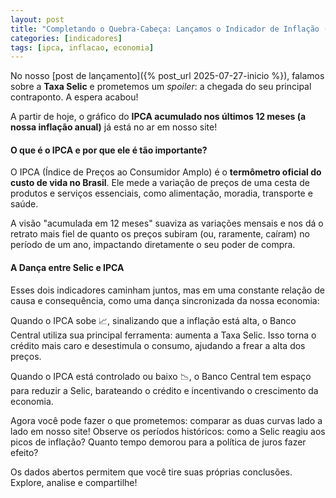 ```yaml
---
layout: post
title: "Completando o Quebra-Cabeça: Lançamos o Indicador de Inflação (IPCA)!"
categories: [indicadores]
tags: [ipca, inflacao, economia]
---
```


No nosso [post de lançamento]({% post_url 2025-07-27-inicio %}), falamos sobre a **Taxa Selic** e prometemos um _spoiler_: a chegada do seu principal contraponto. A espera acabou!

A partir de hoje, o gráfico do **IPCA acumulado nos últimos 12 meses (a nossa inflação anual)** já está no ar em nosso site!

#### O que é o IPCA e por que ele é tão importante?

O IPCA (Índice de Preços ao Consumidor Amplo) é o **termômetro oficial do custo de vida no Brasil**. Ele mede a variação de preços de uma cesta de produtos e serviços essenciais, como alimentação, moradia, transporte e saúde.

A visão "acumulada em 12 meses" suaviza as variações mensais e nos dá o retrato mais fiel de quanto os preços subiram (ou, raramente, caíram) no período de um ano, impactando diretamente o seu poder de compra.

#### A Dança entre Selic e IPCA

Esses dois indicadores caminham juntos, mas em uma constante relação de causa e consequência, como uma dança sincronizada da nossa economia:

Quando o IPCA sobe 📈, sinalizando que a inflação está alta, o Banco Central utiliza sua principal ferramenta: aumenta a Taxa Selic. Isso torna o crédito mais caro e desestimula o consumo, ajudando a frear a alta dos preços.

Quando o IPCA está controlado ou baixo 📉, o Banco Central tem espaço para reduzir a Selic, barateando o crédito e incentivando o crescimento da economia.

Agora você pode fazer o que prometemos: comparar as duas curvas lado a lado em nosso site! Observe os períodos históricos: como a Selic reagiu aos picos de inflação? Quanto tempo demorou para a política de juros fazer efeito?

Os dados abertos permitem que você tire suas próprias conclusões. Explore, analise e compartilhe!
